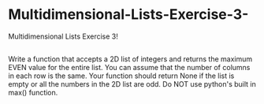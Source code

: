 # Multidimensional-Lists-Exercise-3-
Multidimensional Lists Exercise 3!
##
Write a function that accepts a 2D list of integers and returns the maximum EVEN value for the entire list. You can assume that the number of columns in each row is the same. Your function should return None if the list is empty or all the numbers in the 2D list are odd. Do NOT use python's built in max() function.
